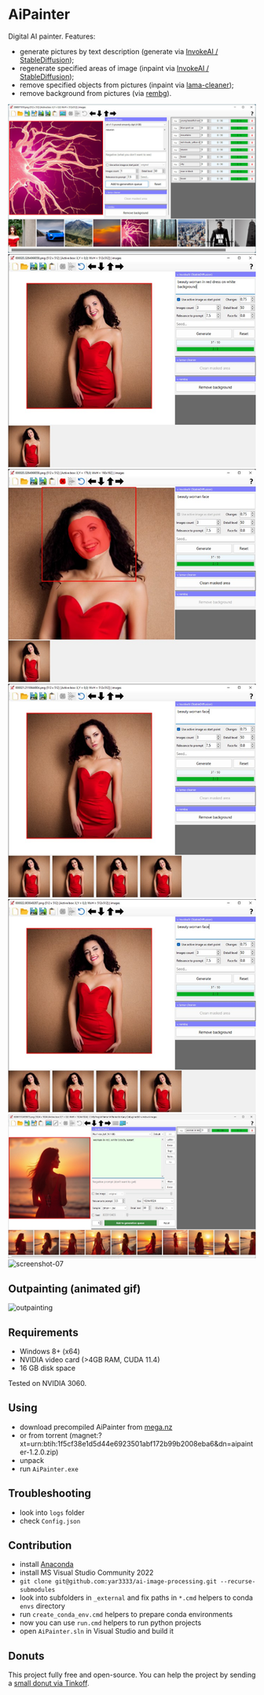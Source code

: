 # AiPainter

Digital AI painter. Features:
 
 * generate pictures by text description (generate via [InvokeAI / StableDiffusion](https://github.com/invoke-ai/InvokeAI));
 * regenerate specified areas of image (inpaint via [InvokeAI / StableDiffusion](https://github.com/invoke-ai/InvokeAI));
 * remove specified objects from pictures (inpaint via [lama-cleaner](https://github.com/Sanster/lama-cleaner));
 * remove background from pictures (via [rembg](https://github.com/danielgatis/rembg)).

![screenshot-01](screenshots/screenshot-01.jpg)
![screenshot-02](screenshots/screenshot-02.jpg)
![screenshot-03](screenshots/screenshot-03.jpg)
![screenshot-04](screenshots/screenshot-04.jpg)
![screenshot-05](screenshots/screenshot-05.jpg)
![screenshot-06](screenshots/screenshot-06.jpg)
![screenshot-07](screenshots/screenshot-07.jpg)


## Outpainting (animated gif)

![outpainting](screenshots/outpainting.gif)


## Requirements

 * Windows 8+ (x64)
 * NVIDIA video card (>4GB RAM, CUDA 11.4)
 * 16 GB disk space

Tested on NVIDIA 3060.
 

## Using

 * download precompiled AiPainter from [mega.nz](https://mega.nz/file/sl9mDTbT#NJoZsKVPIs8mAQYZ9k1GNEtTnskuN-habkudIaxlz-U)
 * or from torrent (magnet:?xt=urn:btih:1f5cf38e1d5d44e6923501abf172b99b2008eba6&dn=aipainter-1.2.0.zip)
 * unpack
 * run `AiPainter.exe`


## Troubleshooting

 * look into `logs` folder
 * check `Config.json`


## Contribution

 * install [Anaconda](https://docs.anaconda.com/anaconda/install/windows/)
 * install MS Visual Studio Community 2022
 * `git clone git@github.com:yar3333/ai-image-processing.git --recurse-submodules`
 * look into subfolders in `_external` and fix paths in `*.cmd` helpers to conda `envs` directory
 * run `create_conda_env.cmd` helpers to prepare conda environments
 * now you can use `run.cmd` helpers to run python projects
 * open `AiPainter.sln` in Visual Studio and build it


## Donuts

 This project fully free and open-source. You can help the project by sending a [small donut via Tinkoff](https://www.tinkoff.ru/cf/1P754cLgSiB).
